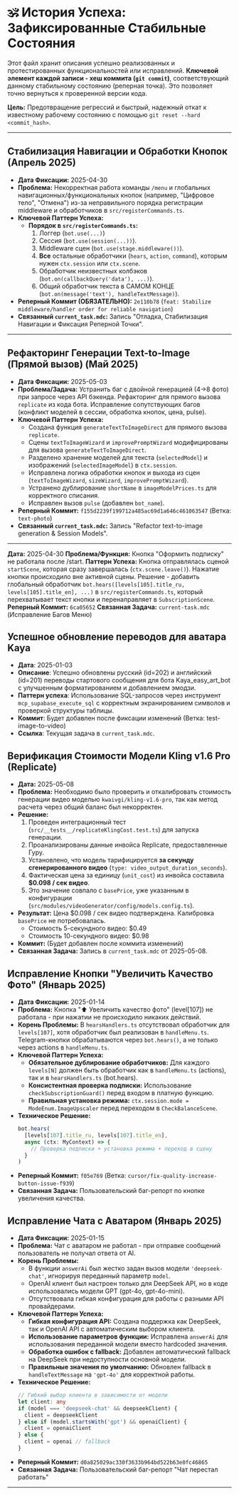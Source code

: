 # 🕉️ История Успеха: Зафиксированные Стабильные Состояния

Этот файл хранит описания успешно реализованных и протестированных функциональностей или исправлений. **Ключевой элемент каждой записи - хеш коммита (`git commit`)**, соответствующий данному стабильному состоянию (реперная точка). Это позволяет точно вернуться к проверенной версии кода.

**Цель:** Предотвращение регрессий и быстрый, надежный откат к известному рабочему состоянию с помощью `git reset --hard <commit_hash>`.

---

## Стабилизация Навигации и Обработки Кнопок (Апрель 2025)

*   **Дата Фиксации:** 2025-04-30
*   **Проблема:** Некорректная работа команды `/menu` и глобальных навигационных/функциональных кнопок (например, "Цифровое тело", "Отмена") из-за неправильного порядка регистрации middleware и обработчиков в `src/registerCommands.ts`.
*   **Ключевой Паттерн Успеха:**
    *   **Порядок в `src/registerCommands.ts`:**
        1.  Логгер (`bot.use(...)`)
        2.  Сессия (`bot.use(session(...))`).
        3.  Middleware сцен (`bot.use(stage.middleware())`).
        4.  **Все** остальные обработчики (`hears`, `action`, `command`), которым нужен `ctx.session` или `ctx.scene`.
        5.  Обработчик неизвестных колбэков (`bot.on(callbackQuery('data'), ...)`).
        6.  Общий обработчик текста в САМОМ КОНЦЕ (`bot.on(message('text'), handleTextMessage)`).
*   **Реперный Коммит (ОБЯЗАТЕЛЬНО):** `2e110b78` (`feat: Stabilize middleware/handler order for reliable navigation`)
*   **Связанный `current_task.mdc`:** Запись "Отладка, Стабилизация Навигации и Фиксация Реперной Точки".

---

## Рефакторинг Генерации Text-to-Image (Прямой вызов) (Май 2025)

*   **Дата Фиксации:** 2025-05-03
*   **Проблема/Задача:** Устранить баг с двойной генерацией (4->8 фото) при запросе через API бэкенда. Рефакторинг для прямого вызова `replicate` из кода бота. Исправление сопутствующих багов (конфликт моделей в сессии, обработка кнопок, цена, pulse).
*   **Ключевой Паттерн Успеха:**
    *   Создана функция `generateTextToImageDirect` для прямого вызова `replicate`.
    *   Сцены `textToImageWizard` и `improvePromptWizard` модифицированы для вызова `generateTextToImageDirect`.
    *   Разделено хранение моделей для текста (`selectedModel`) и изображений (`selectedImageModel`) в `ctx.session`.
    *   Исправлена логика обработки кнопок и выхода из сцен (`textToImageWizard`, `sizeWizard`, `improvePromptWizard`).
    *   Устранено дублирование `shortName` в `imageModelPrices.ts` для корректного списания.
    *   Исправлен вызов `pulse` (добавлен `bot_name`).
*   **Реперный Коммит:** `f155d2239f199712a485ac69d1a646c461063547` (Ветка: `text-photo`)
*   **Связанный `current_task.mdc`:** Запись "Refactor text-to-image generation & Session Models".

---

**Дата:** 2025-04-30
**Проблема/Функция:** Кнопка "Оформить подписку" не работала после /start.
**Паттерн Успеха:** Кнопка отправлялась сценой `startScene`, которая сразу завершалась (`ctx.scene.leave()`). Нажатие кнопки происходило вне активной сцены. Решение - добавить глобальный обработчик `bot.hears([levels[105].title_ru, levels[105].title_en], ...)` в `src/registerCommands.ts`, который перехватывает текст кнопки и перенаправляет в `SubscriptionScene`.
**Реперный Коммит:** `6ca05652`
**Связанная Задача:** `current-task.mdc` (Исправление Багов Меню)

## Успешное обновление переводов для аватара Kaya
- **Дата**: 2025-01-03
- **Описание**: Успешно обновлены русский (id=202) и английский (id=201) переводы стартового сообщения для бота Kaya_easy_art_bot с улучшенным форматированием и добавлением эмодзи.
- **Паттерн успеха**: Использование SQL-запросов через инструмент `mcp_supabase_execute_sql` с корректным экранированием символов и проверкой структуры таблицы.
- **Коммит**: Будет добавлен после фиксации изменений (Ветка: test-image-to-video)
- **Ссылка**: Текущая задача в `current_task.mdc`.

## Верификация Стоимости Модели Kling v1.6 Pro (Replicate)

*   **Дата:** 2025-05-08
*   **Проблема:** Необходимо было проверить и откалибровать стоимость генерации видео моделью `kwaivgi/kling-v1.6-pro`, так как метод расчета через общий баланс был некорректен.
*   **Решение:**
    1.  Проведен интеграционный тест (`src/__tests__/replicateKlingCost.test.ts`) для запуска генерации.
    2.  Проанализированы данные инвойса Replicate, предоставленные Гуру.
    3.  Установлено, что модель тарифицируется **за секунду сгенерированного видео** (`type: video_output_duration_seconds`).
    4.  Фактическая цена за единицу (`unit_cost`) из инвойса составила **$0.098 / сек видео**.
    5.  Это значение совпало с `basePrice`, уже указанным в конфигурации (`src/modules/videoGenerator/config/models.config.ts`).
*   **Результат:** Цена $0.098 / сек видео подтверждена. Калибровка `basePrice` не потребовалась.
    *   Стоимость 5-секундного видео: $0.49
    *   Стоимость 10-секундного видео: $0.98
*   **Коммит:** (Будет добавлен после коммита изменений)
*   **Связанная Задача:** Запись в `current_task.mdc` от 2025-05-08.

## Исправление Кнопки "Увеличить Качество Фото" (Январь 2025)

*   **Дата Фиксации:** 2025-01-14
*   **Проблема:** Кнопка "⬆️ Увеличить качество фото" (level[107]) не работала - при нажатии не происходило никаких действий.
*   **Корень Проблемы:** В `hearsHandlers.ts` отсутствовал обработчик для `levels[107]`, хотя обработчик был реализован в `handleMenu.ts`. Telegram-кнопки обрабатываются через `bot.hears()`, а не только через actions в `handleMenu.ts`.
*   **Ключевой Паттерн Успеха:**
    *   **Обязательное дублирование обработчиков:** Для каждого `levels[N]` должен быть обработчик как в `handleMenu.ts` (actions), так и в `hearsHandlers.ts` (bot.hears).
    *   **Консистентная проверка подписки:** Использование `checkSubscriptionGuard()` перед входом в платную функцию.
    *   **Правильная установка режима:** `ctx.session.mode = ModeEnum.ImageUpscaler` перед переходом в `CheckBalanceScene`.
*   **Техническое Решение:**
    ```typescript
    bot.hears(
      [levels[107].title_ru, levels[107].title_en],
      async (ctx: MyContext) => {
        // Проверка подписки + установка режима + переход в сцену
      }
    )
    ```
*   **Реперный Коммит:** `f05e769` (Ветка: `cursor/fix-quality-increase-button-issue-f939`)
*   **Связанная Задача:** Пользовательский баг-репорт по кнопке увеличения качества.

## Исправление Чата с Аватаром (Январь 2025)

*   **Дата Фиксации:** 2025-01-15
*   **Проблема:** Чат с аватаром не работал - при отправке сообщений пользователь не получал ответа от AI.
*   **Корень Проблемы:** 
    *   В функции `answerAi` был жестко задан вызов модели `'deepseek-chat'`, игнорируя переданный параметр `model`.
    *   OpenAI клиент был настроен только для DeepSeek API, но в коде использовались модели GPT (gpt-4o, gpt-4o-mini).
    *   Отсутствовала гибкая конфигурация для работы с разными API провайдерами.
*   **Ключевой Паттерн Успеха:**
    *   **Гибкая конфигурация API:** Создана поддержка как DeepSeek, так и OpenAI API с автоматическим выбором клиента.
    *   **Использование параметров функции:** Исправлена `answerAi` для использования переданной модели вместо hardcoded значения.
    *   **Обработка ошибок с fallback:** Добавлен автоматический fallback на DeepSeek при недоступности основной модели.
    *   **Правильные значения по умолчанию:** Обновлен fallback в `handleTextMessage` на `'gpt-4o'` для корректной работы.
*   **Техническое Решение:**
    ```typescript
    // Гибкий выбор клиента в зависимости от модели
    let client: any
    if (model === 'deepseek-chat' && deepseekClient) {
      client = deepseekClient
    } else if (model.startsWith('gpt') && openaiClient) {
      client = openaiClient
    } else {
      client = openai // fallback
    }
    ```
*   **Реперный Коммит:** `d0a825029ac330f3633b964bd522b63e0fc46865`
*   **Связанная Задача:** Пользовательский баг-репорт "Чат перестал работать"

--- 